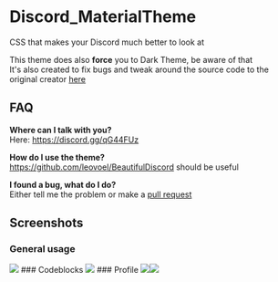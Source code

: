 # Discord_MaterialTheme
CSS that makes your Discord much better to look at<br>

This theme does also **force** you to Dark Theme, be aware of that<br>
It's also created to fix bugs and tweak around the source code to the original creator <a href="https://github.com/BeardDesign1/Material-design-theme" target="_blank">here</a>

## FAQ
**Where can I talk with you?**<br>Here: https://discord.gg/qG44FUz

**How do I use the theme?**<br>https://github.com/leovoel/BeautifulDiscord should be useful

**I found a bug, what do I do?**<br>Either tell me the problem or make a <a href="https://github.com/AlexFlipnote/Discord_MaterialTheme/pulls">pull request</a>

## Screenshots
### General usage
<img src="http://i.alexflipnote.xyz/1220630.png">
### Codeblocks
<img src="http://i.alexflipnote.xyz/1220gkw.png">
### Profile 
<img src="http://i.alexflipnote.xyz/1220G8I.png"><img src="http://i.alexflipnote.xyz/1220Vpe.png">
